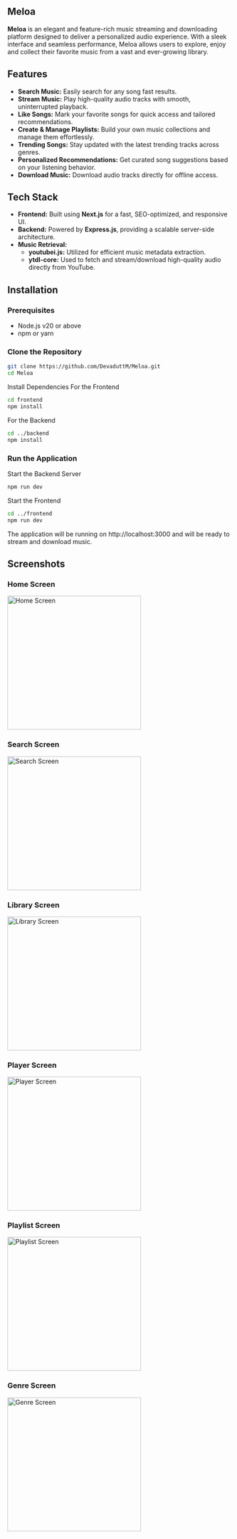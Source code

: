 ## Meloa

**Meloa** is an elegant and feature-rich music streaming and downloading platform designed to deliver a personalized audio experience. With a sleek interface and seamless performance, Meloa allows users to explore, enjoy and collect their favorite music from a vast and ever-growing library.  

## Features  

- **Search Music:** Easily search for any song fast results.  
- **Stream Music:** Play high-quality audio tracks with smooth, uninterrupted playback.  
- **Like Songs:** Mark your favorite songs for quick access and tailored recommendations.  
- **Create & Manage Playlists:** Build your own music collections and manage them effortlessly.  
- **Trending Songs:** Stay updated with the latest trending tracks across genres.  
- **Personalized Recommendations:** Get curated song suggestions based on your listening behavior.  
- **Download Music:** Download audio tracks directly for offline access.  

## Tech Stack  

- **Frontend:** Built using **Next.js** for a fast, SEO-optimized, and responsive UI.  
- **Backend:** Powered by **Express.js**, providing a scalable server-side architecture.  
- **Music Retrieval:**  
  - **youtubei.js:** Utilized for efficient music metadata extraction.  
  - **ytdl-core:** Used to fetch and stream/download high-quality audio directly from YouTube.  

## Installation  

### Prerequisites  
- Node.js v20 or above  
- npm or yarn  

### Clone the Repository  
```bash  
git clone https://github.com/DevaduttM/Meloa.git  
cd Meloa
```  
Install Dependencies
For the Frontend
```bash
cd frontend  
npm install
```  
For the Backend
```bash
cd ../backend  
npm install 
``` 
### Run the Application
Start the Backend Server
```bash
npm run dev  
```
Start the Frontend
```bash
cd ../frontend  
npm run dev  
```
The application will be running on http://localhost:3000 and will be ready to stream and download music.

## Screenshots

### Home Screen
<div>
<img src = "/screenshots/home_page.png" width = "300" alt = "Home Screen"/>
</div>

### Search Screen
<div>
<img src = "/screenshots/search_screen.png" width = "300" alt = "Search Screen"/>
</div>

### Library Screen
<div>
<img src = "/screenshots/library_screen.png" width = "300" alt = "Library Screen"/>
</div>

### Player Screen
<div>
<img src = "/screenshots/player_screen.png" width = "300" alt = "Player Screen"/>
</div>

### Playlist Screen
<div>
<img src = "/screenshots/playlist_screen.png" width = "300" alt = "Playlist Screen"/>
</div>

### Genre Screen
<div>
<img src = "/screenshots/genre_screen.png" width = "300" alt = "Genre Screen"/>
</div>
